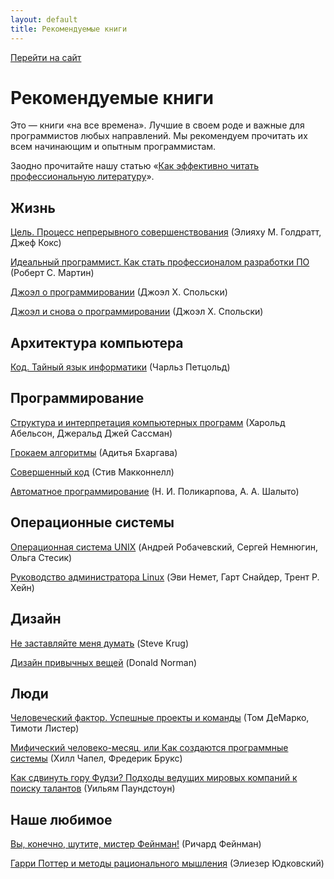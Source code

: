 ```yaml
---
layout: default
title: Рекомендуемые книги
---
```


[Перейти на сайт](https://ru.hexlet.io)

# Рекомендуемые книги

Это — книги «на все времена». Лучшие в своем роде и важные для программистов любых направлений. Мы рекомендуем прочитать их всем начинающим и опытным программистам.

Заодно прочитайте нашу статью «[Как эффективно читать профессиональную литературу](https://ru.hexlet.io/blog/posts/how-to-read-books)».

## Жизнь

[Цель. Процесс непрерывного совершенствования](https://ru.hexlet.io/link/vJ3u3C) (Элияху М. Голдратт, Джеф Кокс)

[Идеальный программист. Как стать профессионалом разработки ПО](https://ru.hexlet.io/link/nhnWeO) (Роберт С. Мартин)

[Джоэл о программировании](https://ru.hexlet.io/link/2ITQHR) (Джоэл Х. Спольски)

[Джоэл и снова о программировании](https://ru.hexlet.io/link/j4MDbG) (Джоэл Х. Спольски)

## Архитектура компьютера

[Код. Тайный язык информатики](https://ru.hexlet.io/link/Yj4gHF) (Чарльз Петцольд)

## Программирование

[Структура и интерпретация компьютерных программ](https://ru.hexlet.io/link/oIVZvq) (Харольд Абельсон, Джеральд Джей Сассман)

[Грокаем алгоритмы](https://ru.hexlet.io/link/4ucfv1) (Адитья Бхаргава)

[Совершенный код](https://ru.hexlet.io/link/gMysoX) (Стив Макконнелл)

[Автоматное программирование](https://ru.hexlet.io/link/D3Pwxm) (Н. И. Поликарпова, А. А. Шалыто)

## Операционные системы

[Операционная система UNIX](https://ru.hexlet.io/link/xqnSth) (Андрей Робачевский, Сергей Немнюгин, Ольга Стесик)

[Руководство администратора Linux](https://ru.hexlet.io/link/YmYXzU) (Эви Немет, Гарт Снайдер, Трент Р. Хейн)

## Дизайн

[Не заставляйте меня думать](https://ru.hexlet.io/link/Qf0xBE) (Steve Krug)

[Дизайн привычных вещей](https://ru.hexlet.io/link/uHldXh) (Donald Norman)

## Люди

[Человеческий фактор. Успешные проекты и команды](https://ru.hexlet.io/link/WA0H93) (Том ДеМарко, Тимоти Листер)

[Мифический человеко-месяц, или Как создаются программные системы](https://ru.hexlet.io/link/xDu23h) (Хилл Чапел, Фредерик Брукс)

[Как сдвинуть гору Фудзи? Подходы ведущих мировых компаний к поиску талантов](https://www.ozon.ru/search/?deny_category_prediction=true&from_global=true&text=%D0%9A%D0%B0%D0%BA+%D1%81%D0%B4%D0%B2%D0%B8%D0%BD%D1%83%D1%82%D1%8C+%D0%B3%D0%BE%D1%80%D1%83+%D0%A4%D1%83%D0%B4%D0%B7%D0%B8%3F+%D0%9F%D0%BE%D0%B4%D1%85%D0%BE%D0%B4%D1%8B+%D0%B2%D0%B5%D0%B4%D1%83%D1%89%D0%B8%D1%85+%D0%BC%D0%B8%D1%80%D0%BE%D0%B2%D1%8B%D1%85+%D0%BA%D0%BE%D0%BC%D0%BF%D0%B0%D0%BD%D0%B8%D0%B9+%D0%BA+%D0%BF%D0%BE%D0%B8%D1%81%D0%BA%D1%83+%D1%82%D0%B0%D0%BB%D0%B0%D0%BD%D1%82%D0%BE%D0%B2&product_id=3764126) (Уильям Паундстоун)

## Наше любимое

[Вы, конечно, шутите, мистер Фейнман!](https://ru.hexlet.io/link/3WsEi6) (Ричард Фейнман)

[Гарри Поттер и методы рационального мышления](https://гпмрм.рф/) (Элиезер Юдковский)
